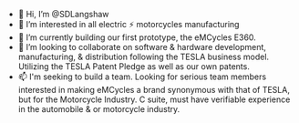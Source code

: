 - 👋 Hi, I’m @SDLangshaw
- 👀 I’m interested in all electric ⚡ motorcycles manufacturing
- 🌱 I’m currently building our first prototype, the eMCycles E360.
- 💞️ I’m looking to collaborate on software & 
hardware development, manufacturing, & distribution 
following the TESLA business model. Utilizing the 
TESLA Patent Pledge as well as our own patents.
- 📫 I'm seeking to build a team. Looking for serious
team members interested in making eMCycles a brand 
synonymous with that of TESLA, but for the  Motorcycle Industry. 
C suite, must have verifiable experience in the 
automobile & or motorcycle industry.

<!---
SDLangshaw/SDLangshaw is a ✨ special ✨ repository because its `README.md` (this file) appears on your GitHub profile.
You can click the Preview link to take a look at your changes.
--->
